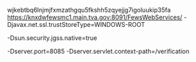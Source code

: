 wjkebtbq6lnjmjfxmzathgqu5fkshh5zqyejjg7igoluukip35fa
https://knxdwfewsmc1.main.tva.gov:8091/FewsWebServices/
-Djavax.net.ssl.trustStoreType=WINDOWS-ROOT

-Dsun.security.jgss.native=true

-Dserver.port=8085 
-Dserver.servlet.context-path=/verification